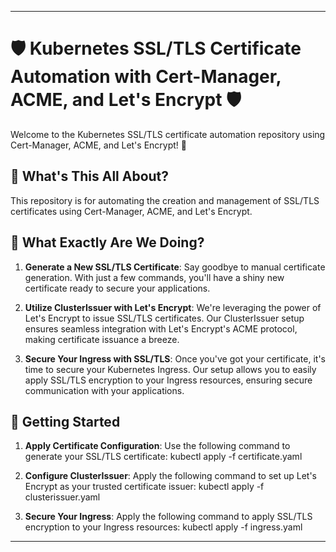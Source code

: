 ---

# 🛡️ Kubernetes SSL/TLS Certificate Automation with Cert-Manager, ACME, and Let's Encrypt 🛡️

Welcome to the Kubernetes SSL/TLS certificate automation repository using Cert-Manager, ACME, and Let's Encrypt! 🚀

## 🤔 What's This All About?

This repository is for automating the creation and management of SSL/TLS certificates using Cert-Manager, ACME, and Let's Encrypt.

## 🎯 What Exactly Are We Doing?

1. **Generate a New SSL/TLS Certificate**: Say goodbye to manual certificate generation. With just a few commands, you'll have a shiny new certificate ready to secure your applications.

2. **Utilize ClusterIssuer with Let's Encrypt**: We're leveraging the power of Let's Encrypt to issue SSL/TLS certificates. Our ClusterIssuer setup ensures seamless integration with Let's Encrypt's ACME protocol, making certificate issuance a breeze.

3. **Secure Your Ingress with SSL/TLS**: Once you've got your certificate, it's time to secure your Kubernetes Ingress. Our setup allows you to easily apply SSL/TLS encryption to your Ingress resources, ensuring secure communication with your applications.

## 🚀 Getting Started

1. **Apply Certificate Configuration**: Use the following command to generate your SSL/TLS certificate:
kubectl apply -f certificate.yaml

2. **Configure ClusterIssuer**: Apply the following command to set up Let's Encrypt as your trusted certificate issuer:
kubectl apply -f clusterissuer.yaml

3. **Secure Your Ingress**: Apply the following command to apply SSL/TLS encryption to your Ingress resources:
kubectl apply -f ingress.yaml

---
